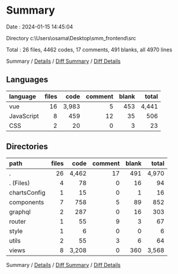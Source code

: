 # Summary

Date : 2024-01-15 14:45:04

Directory c:\\Users\\osama\\Desktop\\smm_frontend\\src

Total : 26 files,  4462 codes, 17 comments, 491 blanks, all 4970 lines

Summary / [Details](details.md) / [Diff Summary](diff.md) / [Diff Details](diff-details.md)

## Languages
| language | files | code | comment | blank | total |
| :--- | ---: | ---: | ---: | ---: | ---: |
| vue | 16 | 3,983 | 5 | 453 | 4,441 |
| JavaScript | 8 | 459 | 12 | 35 | 506 |
| CSS | 2 | 20 | 0 | 3 | 23 |

## Directories
| path | files | code | comment | blank | total |
| :--- | ---: | ---: | ---: | ---: | ---: |
| . | 26 | 4,462 | 17 | 491 | 4,970 |
| . (Files) | 4 | 78 | 0 | 16 | 94 |
| chartsConfig | 1 | 15 | 0 | 1 | 16 |
| components | 7 | 758 | 5 | 89 | 852 |
| graphql | 2 | 287 | 0 | 16 | 303 |
| router | 1 | 55 | 9 | 3 | 67 |
| style | 1 | 6 | 0 | 0 | 6 |
| utils | 2 | 55 | 3 | 6 | 64 |
| views | 8 | 3,208 | 0 | 360 | 3,568 |

Summary / [Details](details.md) / [Diff Summary](diff.md) / [Diff Details](diff-details.md)